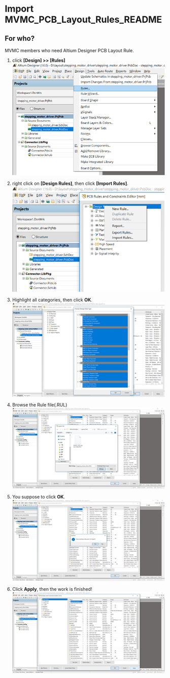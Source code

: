 # Import MVMC_PCB_Layout_Rules_README
## For who?
MVMC members who need Altium Designer PCB Layout Rule.

1. click **[Design] >> [Rules]**
![How to Import Rule1](https://github.com/nuclear-refugee/AltiumDesigner_PcbLibrary/blob/master/Layout_Rule/Import_Rule_1.png?raw=true)

2. right click on **[Design Rules]**, then click **[Import Rules]**.
![How to Import Rule2](https://github.com/nuclear-refugee/AltiumDesigner_PcbLibrary/blob/master/Layout_Rule/Import_Rule_2.png?raw=true)

3. Highlight all categories, then click **OK**.
![How to Import Rule2](https://github.com/nuclear-refugee/AltiumDesigner_PcbLibrary/blob/master/Layout_Rule/Import_Rule_3.png?raw=true)

4. Browse the Rule file(.RUL)
![How to Import Rule2](https://github.com/nuclear-refugee/AltiumDesigner_PcbLibrary/blob/master/Layout_Rule/Import_Rule_4.png?raw=true)

5. You suppose to click **OK**.
![How to Import Rule2](https://github.com/nuclear-refugee/AltiumDesigner_PcbLibrary/blob/master/Layout_Rule/Import_Rule_5.png?raw=true)

6. Click **Apply**, then the work is finished!
![How to Import Rule2](https://github.com/nuclear-refugee/AltiumDesigner_PcbLibrary/blob/master/Layout_Rule/Import_Rule_6.png?raw=true)

